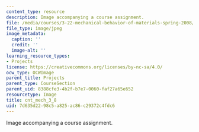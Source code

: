 ```yaml
---
content_type: resource
description: Image accompanying a course assignment.
file: /media/courses/3-22-mechanical-behavior-of-materials-spring-2008/7d635d2298c5a825ac86c29372c4fdc6_cnt_mech_3_8.jpg
file_type: image/jpeg
image_metadata:
  caption: ''
  credit: ''
  image-alt: ''
learning_resource_types:
- Projects
license: https://creativecommons.org/licenses/by-nc-sa/4.0/
ocw_type: OCWImage
parent_title: Projects
parent_type: CourseSection
parent_uid: 8388cfe3-4b2f-b7e7-0060-faf27a65e652
resourcetype: Image
title: cnt_mech_3_8
uid: 7d635d22-98c5-a825-ac86-c29372c4fdc6
---
```

Image accompanying a course assignment.
